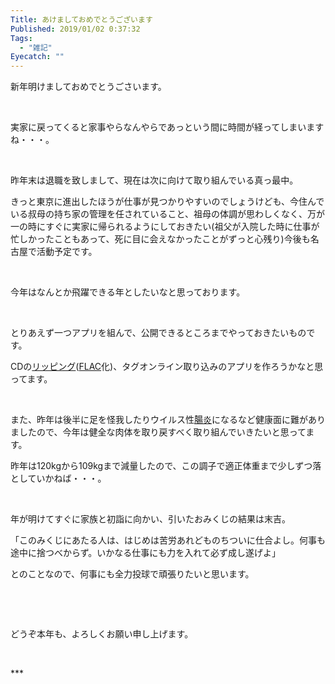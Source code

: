 ```yaml
---
Title: あけましておめでとうございます
Published: 2019/01/02 0:37:32
Tags:
  - "雑記"
Eyecatch: ""
---
```

<p>新年明けましておめでとうごさいます。  </p>
<p> </p>
<p>実家に戻ってくると家事やらなんやらであっという間に時間が経ってしまいますね・・・。</p>
<p> </p>
<p>昨年末は退職を致しまして、現在は次に向けて取り組んでいる真っ最中。</p>
<p>きっと東京に進出したほうが仕事が見つかりやすいのでしょうけども、今住んでいる叔母の持ち家の管理を任されていること、祖母の体調が思わしくなく、万が一の時にすぐに実家に帰られるようにしておきたい(祖父が入院した時に仕事が忙しかったこともあって、死に目に会えなかったことがずっと心残り)今後も名古屋で活動予定です。</p>
<p> </p>
<p>今年はなんとか飛躍できる年としたいなと思っております。</p>
<p> </p>
<p>とりあえず一つアプリを組んで、公開できるところまでやっておきたいものです。</p>
<p>CDの<a class="keyword" href="http://d.hatena.ne.jp/keyword/%A5%EA%A5%C3%A5%D4%A5%F3%A5%B0">リッピング</a>(<a class="keyword" href="http://d.hatena.ne.jp/keyword/FLAC">FLAC</a>化)、タグオンライン取り込みのアプリを作ろうかなと思ってます。</p>
<p> </p>
<p>また、昨年は後半に足を怪我したりウイルス性<a class="keyword" href="http://d.hatena.ne.jp/keyword/%C4%B2%B1%EA">腸炎</a>になるなど健康面に難がありましたので、今年は健全な肉体を取り戻すべく取り組んでいきたいと思ってます。</p>
<p>昨年は120kgから109kgまで減量したので、この調子で適正体重まで少しずつ落としていかねば・・・。</p>
<p> </p>
<p>年が明けてすぐに家族と初詣に向かい、引いたおみくじの結果は末吉。</p>
<p>「このみくじにあたる人は、はじめは苦労あれどものちついに仕合よし。何事も途中に捨つべからず。いかなる仕事にも力を入れて必ず成し遂げよ」</p>
<p>とのことなので、何事にも全力投球で頑張りたいと思います。</p>
<p> </p>
<p> </p>
<p>どうぞ本年も、よろしくお願い申し上げます。</p>
<p> </p>
***